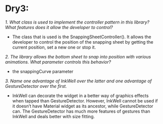 # Dry3:


*1.	What class is used to implement the controller pattern in this library? What features does it allow the developer to control?*
  - The class that is used is the SnappingSheetController(). It allows the developer to control the position of the snapping sheet by getting the current position, set a     new one or stop it.

*2.	The library allows the bottom sheet to snap into position with various
animations. What parameter controls this behavior?*
  - the snappingCurve parameter

*3.	Name one advantage of InkWell over the latter and one advantage of GestureDetector over the first.*
  - InkWell can decorate the widget in a better way of graphics effects when tapped than GestureDetector.
    However, InkWell cannot be used if it doesn’t have Material widget as its ancestor, while GestureDetector can.
    The GestureDetector has much more features of gestures than InkWell and deals better with size fitting.


